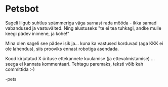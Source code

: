 # Petsbot

Sageli liigub suhtlus spämmeriga väga sarnast rada mööda - ikka samad vabandused ja vastuväited.
Ning alustuseks "te ei tea tuhkagi, andke mulle keegi pädev inimene, ja kohe!"

Mina olen sageli see pädev isik ja... kuna ka vastused korduvad (aga KKK ei ole lahendus), siis
prooviks ennast robotiga asendada.

Kood kirjutatud X ürituse ettekannete kuulamise (ja ettevalmistamise) ... seega ei kannata kommentaari.
Tehtagu paremaks, teksti võib kah committida :-)

-pets